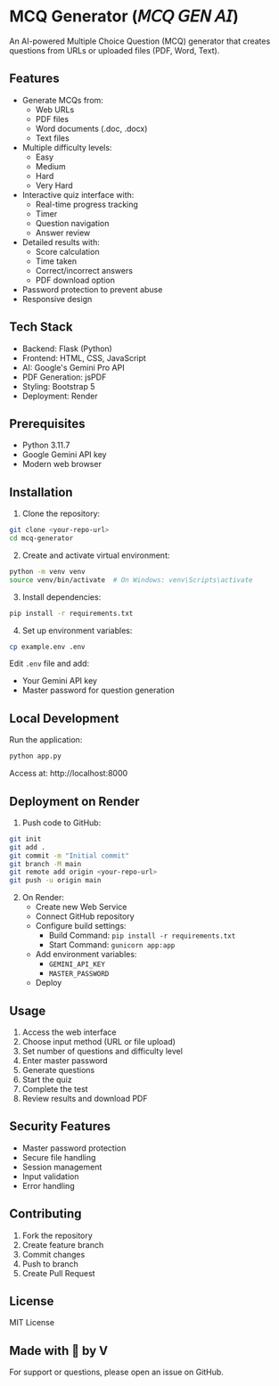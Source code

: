 # MCQ Generator (𝘔𝘊𝘘 𝘎𝘌𝘕 𝘈𝘐)

An AI-powered Multiple Choice Question (MCQ) generator that creates questions from URLs or uploaded files (PDF, Word, Text).

## Features

- Generate MCQs from:
  - Web URLs
  - PDF files
  - Word documents (.doc, .docx)
  - Text files
- Multiple difficulty levels:
  - Easy
  - Medium
  - Hard
  - Very Hard
- Interactive quiz interface with:
  - Real-time progress tracking
  - Timer
  - Question navigation
  - Answer review
- Detailed results with:
  - Score calculation
  - Time taken
  - Correct/incorrect answers
  - PDF download option
- Password protection to prevent abuse
- Responsive design

## Tech Stack

- Backend: Flask (Python)
- Frontend: HTML, CSS, JavaScript
- AI: Google's Gemini Pro API
- PDF Generation: jsPDF
- Styling: Bootstrap 5
- Deployment: Render

## Prerequisites

- Python 3.11.7
- Google Gemini API key
- Modern web browser

## Installation

1. Clone the repository:
```bash
git clone <your-repo-url>
cd mcq-generator
```

2. Create and activate virtual environment:
```bash
python -m venv venv
source venv/bin/activate  # On Windows: venv\Scripts\activate
```

3. Install dependencies:
```bash
pip install -r requirements.txt
```

4. Set up environment variables:
```bash
cp example.env .env
```
Edit `.env` file and add:
- Your Gemini API key
- Master password for question generation

## Local Development

Run the application:
```bash
python app.py
```
Access at: http://localhost:8000

## Deployment on Render

1. Push code to GitHub:
```bash
git init
git add .
git commit -m "Initial commit"
git branch -M main
git remote add origin <your-repo-url>
git push -u origin main
```

2. On Render:
   - Create new Web Service
   - Connect GitHub repository
   - Configure build settings:
     - Build Command: `pip install -r requirements.txt`
     - Start Command: `gunicorn app:app`
   - Add environment variables:
     - `GEMINI_API_KEY`
     - `MASTER_PASSWORD`
   - Deploy

## Usage

1. Access the web interface
2. Choose input method (URL or file upload)
3. Set number of questions and difficulty level
4. Enter master password
5. Generate questions
6. Start the quiz
7. Complete the test
8. Review results and download PDF

## Security Features

- Master password protection
- Secure file handling
- Session management
- Input validation
- Error handling

## Contributing

1. Fork the repository
2. Create feature branch
3. Commit changes
4. Push to branch
5. Create Pull Request

## License

MIT License

## Made with 💙 by V

For support or questions, please open an issue on GitHub. 